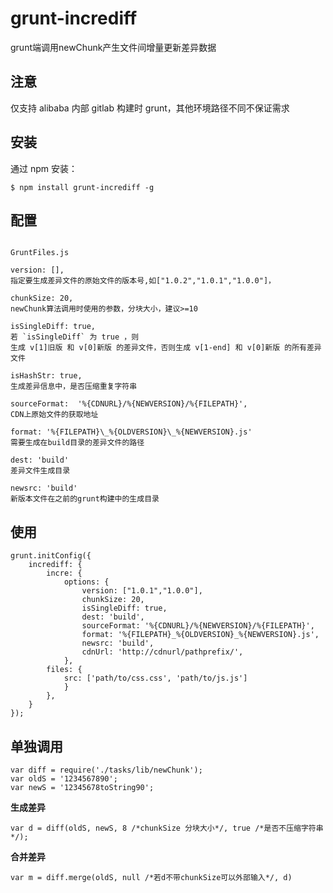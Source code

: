 # grunt-incrediff
grunt端调用newChunk产生文件间增量更新差异数据

## 注意
仅支持 alibaba 内部 gitlab 构建时 grunt，其他环境路径不同不保证需求


## 安装

通过 npm 安装：

`
$ npm install grunt-incrediff -g
`

## 配置

<code>
GruntFiles.js
</code>

	version: [],   
	指定要生成差异文件的原始文件的版本号,如["1.0.2","1.0.1","1.0.0"]，
	
	chunkSize: 20,   
	newChunk算法调用时使用的参数，分块大小，建议>=10
	
	isSingleDiff: true,    
	若 `isSingleDiff` 为 true ，则
	生成 v[1]旧版 和 v[0]新版 的差异文件，否则生成 v[1-end] 和 v[0]新版 的所有差异文件
	
	isHashStr: true,
	生成差异信息中，是否压缩重复字符串
	
	sourceFormat:  '%{CDNURL}/%{NEWVERSION}/%{FILEPATH}',   
	CDN上原始文件的获取地址
	
	format: '%{FILEPATH}\_%{OLDVERSION}\_%{NEWVERSION}.js'    
	需要生成在build目录的差异文件的路径
	
	dest: 'build'    
	差异文件生成目录
	
	newsrc: 'build'    
	新版本文件在之前的grunt构建中的生成目录
	

## 使用

	grunt.initConfig({
 		incrediff: {
  			incre: {
 				options: {
 					version: ["1.0.1","1.0.0"],
 					chunkSize: 20, 
                    isSingleDiff: true,
                    dest: 'build',
                    sourceFormat: '%{CDNURL}/%{NEWVERSION}/%{FILEPATH}',
                    format: '%{FILEPATH}_%{OLDVERSION}_%{NEWVERSION}.js',
                    newsrc: 'build',
					cdnUrl: 'http://cdnurl/pathprefix/',
                },
            files: {
                src: ['path/to/css.css', 'path/to/js.js']
                }
            },
        }
	});


## 单独调用

	var diff = require('./tasks/lib/newChunk');
	var oldS = '1234567890';
	var newS = '12345678toString90';

**生成差异**

	var d = diff(oldS, newS, 8 /*chunkSize 分块大小*/, true /*是否不压缩字符串*/);

**合并差异**

	var m = diff.merge(oldS, null /*若d不带chunkSize可以外部输入*/, d) 


